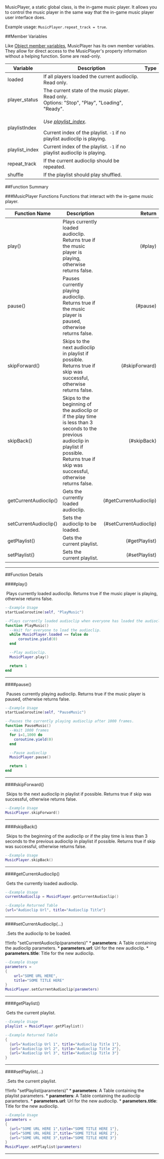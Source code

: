MusicPlayer, a static global class, is the in-game music player. It allows you to control the music player in the same way that the in-game music player user interface does.

Example usage: `MusicPlayer.repeat_track = true`.

##Member Variables

Like [Object member variables](object.md#member-variables), MusicPlayer has its own member variables. They allow for direct access to the MusicPlayer's property information without a helping function. Some are read-only.

Variable | Description | Type
-- | -- | :--
<a class="anchor" id="loaded"></a>loaded | If all players loaded the current audioclip. Read only. | [<span class="tag boo"></span>](types.md)
<a class="anchor" id="player_status"></a>player_status | The current state of the music player. Read only. <br/>Options: "Stop", "Play", "Loading", "Ready". | [<span class="tag str"></span>](types.md)
<a class="anchor" id="playlistIndex"></a>playlistIndex |  <p>[<span class="tag deprecated"></span>](intro.md#deprecated) _Use [playlist_index](#playlist_index)_.</p>Current index of the playlist. `-1` if no playlist audioclip is playing. | [<span class="tag int"></span>](types.md)
<a class="anchor" id="playlist_index"></a>playlist_index | Current index of the playlist. `-1` if no playlist audioclip is playing. | [<span class="tag int"></span>](types.md)
<a class="anchor" id="repeat_track"></a>repeat_track | If the current audioclip should be repeated.  | [<span class="tag boo"></span>](types.md)
<a class="anchor" id="shuffle"></a>shuffle | If the playlist should play shuffled. | [<span class="tag boo"></span>](types.md)


##Function Summary

###MusicPlayer Functions
Functions that interact with the in-game music player.

Function Name | Description | Return
-- | -- | --:
<a class="anchor" id="play"></a>play() | Plays currently loaded audioclip. Returns true if the music player is playing, otherwise returns false. | [<span class="ret boo"></span>](types.md)(#play)
<a class="anchor" id="pause"></a>pause() | Pauses currently playing audioclip. Returns true if the music player is paused, otherwise returns false. | [<span class="ret boo"></span>](types.md)(#pause)
<a class="anchor" id="skipForward"></a>skipForward() | Skips to the next audioclip in playlist if possible. Returns true if skip was successful, otherwise returns false. | [<span class="ret boo"></span>](types.md)(#skipForward)
<a class="anchor" id="skipBack"></a>skipBack() | Skips to the beginning of the audioclip or if the play time is less than 3 seconds to the previous audioclip in playlist if possible. Returns true if skip was successful, otherwise returns false. | [<span class="ret boo"></span>](types.md)(#skipBack)
<a class="anchor" id="getCurrentAudioclip"></a>getCurrentAudioclip() | Gets the currently loaded audioclip. | [<span class="ret tab"></span>](types.md)(#getCurrentAudioclip)
<a class="anchor" id="setCurrentAudioclip"></a>setCurrentAudioclip() | Sets the audioclip to be loaded. | [<span class="ret boo"></span>](types.md)(#setCurrentAudioclip)
<a class="anchor" id="getPlaylist"></a>getPlaylist() | Gets the current playlist. | [<span class="ret tab"></span>](types.md)(#getPlaylist)
<a class="anchor" id="setPlaylist"></a>setPlaylist() | Sets the current playlist. | [<span class="ret boo"></span>](types.md)(#setPlaylist)

---


##Function Details

####play()

[<span class="ret boo"></span>](types.md)&nbsp;Plays currently loaded audioclip. Returns true if the music player is playing, otherwise returns false.

``` Lua
--Example Usage
startLuaCoroutine(self, "PlayMusic")

--Plays currently loaded audioclip when everyone has loaded the audioclip.
function PlayMusic()
  --Wait for everyone to load the audioclip.
  while MusicPlayer.loaded == false do
      coroutine.yield(0)
  end

  --Play audioclip.
  MusicPlayer.play()

  return 1
end
```

---

####pause()

[<span class="ret boo"></span>](types.md)&nbsp;Pauses currently playing audioclip. Returns true if the music player is paused, otherwise returns false.

``` Lua
--Example Usage
startLuaCoroutine(self, "PauseMusic")

--Pauses the currently playing audioclip after 1000 frames.
function PauseMusic()
  --Wait 1000 frames
  for i=1,1000 do
    coroutine.yield(0)
  end

  --Pause audioclip
  MusicPlayer.pause()

  return 1
end
```

---

####skipForward()

[<span class="ret boo"></span>](types.md)&nbsp;Skips to the next audioclip in playlist if possible. Returns true if skip was successful, otherwise returns false.

``` Lua
--Example Usage
MusicPlayer.skipForward()
```

---

####skipBack()

[<span class="ret boo"></span>](types.md)&nbsp;Skips to the beginning of the audioclip or if the play time is less than 3 seconds to the previous audioclip in playlist if possible. Returns true if skip was successful, otherwise returns false.

``` Lua
--Example Usage
MusicPlayer.skipBack()
```

---

####getCurrentAudioclip()

[<span class="ret tab"></span>](types.md)&nbsp;Gets the currently loaded audioclip.

``` Lua
--Example Usage
currentAudioclip = MusicPlayer.getCurrentAudioclip()
```
``` Lua
--Example Returned Table
{url="Audioclip Url", title="Audioclip Title"}
```

---

####setCurrentAudioclip(...)

[<span class="ret boo"></span>](types.md)&nbsp;.Sets the audioclip to be loaded.

!!!info "setCurrentAudioclip(parameters)"
    * [<span class="tag tab"></span>](types.md) **parameters**: A Table containing the audioclip parameters.
        * [<span class="tag str"></span>](types.md) **parameters.url**: Url for the new audioclip.
        * [<span class="tag str"></span>](types.md) **parameters.title**: Title for the new audioclip.

``` Lua
--Example Usage
parameters =
{
	url="SOME URL HERE",
	title="SOME TITLE HERE"
}
MusicPlayer.setCurrentAudioclip(parameters)
```

---

####getPlaylist()

[<span class="ret tab"></span>](types.md)&nbsp;Gets the current playlist.

``` Lua
--Example Usage
playlist = MusicPlayer.getPlaylist()
```
``` Lua
--Example Returned Table
{
  {url="Audioclip Url 1", title="Audioclip Title 1"},
  {url="Audioclip Url 2", title="Audioclip Title 2"},
  {url="Audioclip Url 3", title="Audioclip Title 3"}
}
```

---

####setPlaylist(...)

[<span class="ret boo"></span>](types.md)&nbsp;.Sets the current playlist.

!!!info "setPlaylist(parameters)"
    * [<span class="tag tab"></span>](types.md) **parameters**: A Table containing the playlist parameters.
        * [<span class="tag tab"></span>](types.md) **parameters**: A Table containing the audioclip parameters.
            * [<span class="tag str"></span>](types.md) **parameters.url**: Url for the new audioclip.
            * [<span class="tag str"></span>](types.md) **parameters.title**: Title for the new audioclip.

``` Lua
--Example Usage
parameters =
{
  {url="SOME URL HERE 1",title="SOME TITLE HERE 1"},
  {url="SOME URL HERE 2",title="SOME TITLE HERE 2"},
  {url="SOME URL HERE 3",title="SOME TITLE HERE 3"}
}
MusicPlayer.setPlaylist(parameters)
```

---

